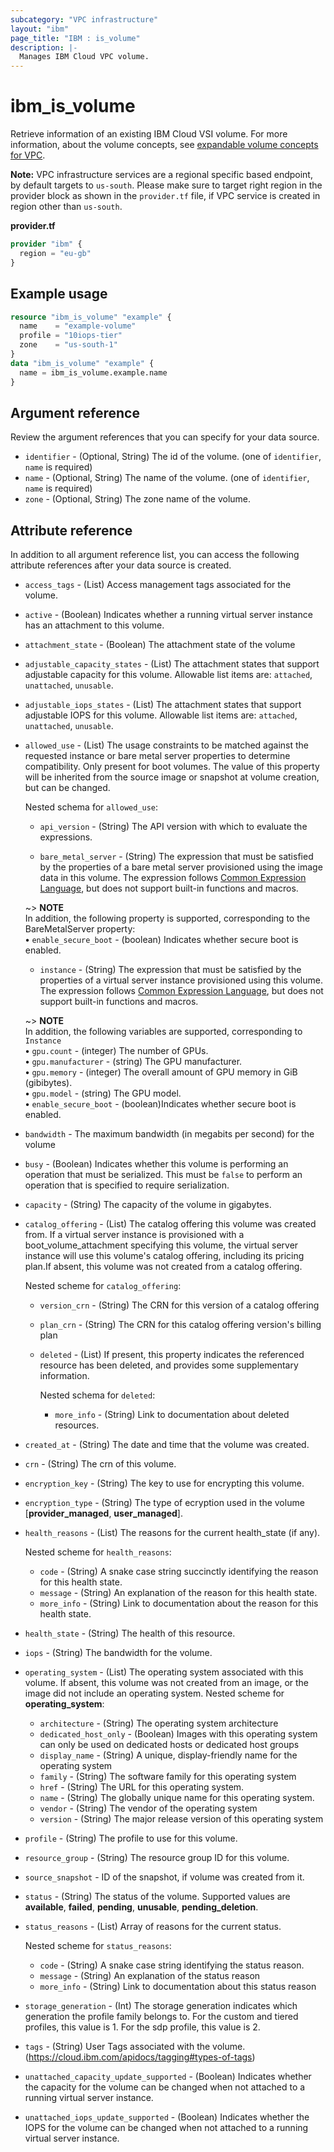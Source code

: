 ```yaml
---
subcategory: "VPC infrastructure"
layout: "ibm"
page_title: "IBM : is_volume"
description: |-
  Manages IBM Cloud VPC volume.
---
```


# ibm_is_volume
Retrieve information of an existing IBM Cloud VSI volume. For more information, about the volume concepts, see [expandable volume concepts for VPC](https://cloud.ibm.com/docs/vpc?topic=vpc-expanding-block-storage-volumes#expandable-volume-concepts).

**Note:** 
VPC infrastructure services are a regional specific based endpoint, by default targets to `us-south`. Please make sure to target right region in the provider block as shown in the `provider.tf` file, if VPC service is created in region other than `us-south`.

**provider.tf**

```terraform
provider "ibm" {
  region = "eu-gb"
}
```

## Example usage

```terraform
resource "ibm_is_volume" "example" {
  name    = "example-volume"
  profile = "10iops-tier"
  zone    = "us-south-1"
}
data "ibm_is_volume" "example" {
  name = ibm_is_volume.example.name
}

```

## Argument reference
Review the argument references that you can specify for your data source. 

- `identifier` - (Optional, String) The id of the volume. (one of `identifier`, `name` is required)
- `name` - (Optional, String) The name of the volume. (one of `identifier`, `name` is required)
- `zone` - (Optional, String) The zone name of the volume.

## Attribute reference
In addition to all argument reference list, you can access the following attribute references after your data source is created.

- `access_tags`  - (List) Access management tags associated for the volume.
- `active` - (Boolean) Indicates whether a running virtual server instance has an attachment to this volume.
- `attachment_state` - (Boolean) The attachment state of the volume
- `adjustable_capacity_states` - (List) The attachment states that support adjustable capacity for this volume. Allowable list items are: `attached`, `unattached`, `unusable`. 
- `adjustable_iops_states` - (List) The attachment states that support adjustable IOPS for this volume. Allowable list items are: `attached`, `unattached`, `unusable`.
- `allowed_use` - (List) The usage constraints to be matched against the requested instance or bare metal server properties to determine compatibility. Only present for boot volumes. The value of this property will be inherited from the source image or snapshot at volume creation, but can be changed.
    
    Nested schema for `allowed_use`:
    - `api_version` - (String) The API version with which to evaluate the expressions.
	  
    - `bare_metal_server` - (String) The expression that must be satisfied by the properties of a bare metal server provisioned using the image data in this volume. The expression follows [Common Expression Language](https://github.com/google/cel-spec/blob/master/doc/langdef.md), but does not support built-in functions and macros. 
    
    ~> **NOTE** </br> In addition, the following property is supported, corresponding to the BareMetalServer property: </br>
      **&#x2022;** `enable_secure_boot` - (boolean) Indicates whether secure boot is enabled.
	  
    - `instance` - (String) The expression that must be satisfied by the properties of a virtual server instance provisioned using this volume. The expression follows [Common Expression Language](https://github.com/google/cel-spec/blob/master/doc/langdef.md), but does not support built-in functions and macros. 
    
    ~> **NOTE** </br> In addition, the following variables are supported, corresponding to `Instance` </br>
       **&#x2022;** `gpu.count` - (integer) The number of GPUs. </br>
       **&#x2022;** `gpu.manufacturer` - (string) The GPU manufacturer. </br>
       **&#x2022;** `gpu.memory` - (integer) The overall amount of GPU memory in GiB (gibibytes). </br>
       **&#x2022;** `gpu.model` - (string) The GPU model. </br>
       **&#x2022;** `enable_secure_boot` - (boolean)Indicates whether secure boot is enabled. </br>
- `bandwidth` - The maximum bandwidth (in megabits per second) for the volume
- `busy` - (Boolean) Indicates whether this volume is performing an operation that must be serialized. This must be `false` to perform an operation that is specified to require serialization.
- `capacity` - (String) The capacity of the volume in gigabytes.
- `catalog_offering` - (List) The catalog offering this volume was created from. If a virtual server instance is provisioned with a boot_volume_attachment specifying this volume, the virtual server instance will use this volume's catalog offering, including its pricing plan.If absent, this volume was not created from a catalog offering.

  Nested scheme for `catalog_offering`:
    - `version_crn` - (String) The CRN for this version of a catalog offering
    - `plan_crn` - (String) The CRN for this catalog offering version's billing plan
    - `deleted` - (List) If present, this property indicates the referenced resource has been deleted, and provides some supplementary information.
    
      Nested schema for `deleted`:
        - `more_info`  - (String) Link to documentation about deleted resources.
- `created_at` - (String) The date and time that the volume was created.
- `crn` - (String) The crn of this volume.
- `encryption_key` - (String) The key to use for encrypting this volume.
- `encryption_type` - (String) The type of ecryption used in the volume [**provider_managed**, **user_managed**].
- `health_reasons` - (List) The reasons for the current health_state (if any).

  Nested scheme for `health_reasons`:
  - `code` - (String) A snake case string succinctly identifying the reason for this health state.
  - `message` - (String) An explanation of the reason for this health state.
  - `more_info` - (String) Link to documentation about the reason for this health state.
- `health_state` - (String) The health of this resource.
- `iops` - (String) The bandwidth for the volume.
- `operating_system` - (List) The operating system associated with this volume. If absent, this volume was not created from an image, or the image did not include an operating system.
  Nested scheme for **operating_system**:
  - `architecture` - (String) The operating system architecture
  - `dedicated_host_only` - (Boolean) Images with this operating system can only be used on dedicated hosts or dedicated host groups
  - `display_name` - (String) A unique, display-friendly name for the operating system
  - `family` - (String) The software family for this operating system
  - `href` - (String) The URL for this operating system.
  - `name` - (String) The globally unique name for this operating system.
  - `vendor` - (String) The vendor of the operating system
  - `version` - (String) The major release version of this operating system
- `profile` - (String) The profile to use for this volume.
- `resource_group` - (String) The resource group ID for this volume.
- `source_snapshot` - ID of the snapshot, if volume was created from it.
- `status` - (String) The status of the volume. Supported values are **available**, **failed**, **pending**, **unusable**, **pending_deletion**.
- `status_reasons` - (List) Array of reasons for the current status.
  
  Nested scheme for `status_reasons`:
  - `code` - (String)  A snake case string identifying the status reason.
  - `message` - (String)  An explanation of the status reason
  - `more_info` - (String) Link to documentation about this status reason
- `storage_generation` - (Int) The storage generation indicates which generation the profile family belongs to. For the custom and tiered profiles, this value is 1. For the sdp profile, this value is 2.
- `tags` - (String) User Tags associated with the volume. (https://cloud.ibm.com/apidocs/tagging#types-of-tags)
- `unattached_capacity_update_supported` - (Boolean) Indicates whether the capacity for the volume can be changed when not attached to a running virtual server instance.
- `unattached_iops_update_supported` - (Boolean) Indicates whether the IOPS for the volume can be changed when not attached to a running virtual server instance.

